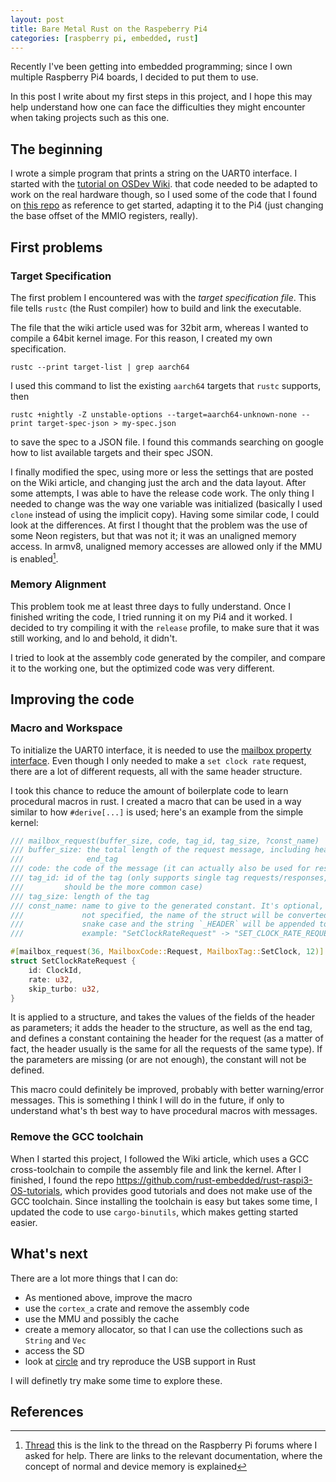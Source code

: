 ```yaml
---
layout: post
title: Bare Metal Rust on the Raspeberry Pi4
categories: [raspberry pi, embedded, rust]
---
```


Recently I've been getting into embedded programming; since I own multiple
Raspberry Pi4 boards, I decided to put them to use.

In this post I write about my first steps in this project, and I hope this may
help understand how one can face the difficulties they might encounter when
taking projects such as this one. 

## The beginning

I wrote a simple program that prints a string on the UART0 interface. I started
with the [tutorial on OSDev Wiki](https://wiki.osdev.org/Raspberry_Pi_Bare_Bones_Rust).
that code needed to be adapted to work on the real hardware though, so I used
some of the code that I found on [this repo](https://github.com/bztsrc/raspi3-tutorial)
as reference to get started, adapting it to the Pi4 (just changing the base
offset of the MMIO registers, really).

## First problems

### Target Specification

The first problem I encountered was with the *target specification file*. This
file tells `rustc` (the Rust compiler) how to build and link the executable.

The file that the wiki article used was for 32bit arm, whereas I wanted to
compile a 64bit kernel image. For this reason, I created my own specification.

```shell
rustc --print target-list | grep aarch64
```

I used this command to list the existing `aarch64` targets that `rustc` supports,
then

```shell
rustc +nightly -Z unstable-options --target=aarch64-unknown-none --print target-spec-json > my-spec.json
```
to save the spec to a JSON file. I found this commands searching on google how
to list available targets and their spec JSON.

I finally modified the spec, using more or less the settings that are posted on
the Wiki article, and changing just the arch and the data layout. After some
attempts, I was able to have the release code work. The only thing I needed to 
change was the way one variable was initialized (basically I used `clone` 
instead of using the implicit copy). Having some similar code, I could look at
the differences. At first I thought that the problem was the use of some Neon
registers, but that was not it; it was an unaligned memory access. In armv8,
unaligned memory accesses are allowed only if the MMU is enabled[^1].

### Memory Alignment

This problem took me at least three days to fully understand. Once I finished
writing the code, I tried running it on my Pi4 and it worked. I decided to try
compiling it with the `release` profile, to make sure that it was still working,
and lo and behold, it didn't. 

I tried to look at the assembly code generated by the compiler, and compare
it to the working one, but the optimized code was very different. 

## Improving the code

### Macro and Workspace

To initialize the UART0 interface, it is needed to use the 
[mailbox property interface](https://github.com/raspberrypi/firmware/wiki/Mailbox-property-interface).
Even though I only needed to make a `set clock rate` request, there are a lot of
different requests, all with the same header structure. 

I took this chance to reduce the amount of boilerplate code to learn procedural
macros in rust. I created a macro that can be used in a way similar to how
`#derive[...]` is used; here's an example from the simple kernel:

```rust
/// mailbox_request(buffer_size, code, tag_id, tag_size, ?const_name)
/// buffer_size: the total length of the request message, including header and
///              end_tag
/// code: the code of the message (it can actually also be used for responses)
/// tag_id: id of the tag (only supports single tag requests/responses, but it
///         should be the more common case)
/// tag_size: length of the tag
/// const_name: name to give to the generated constant. It's optional, and if
///             not specified, the name of the struct will be converted in upper
///             snake case and the string `_HEADER` will be appended to it. 
///             example: "SetClockRateRequest" -> "SET_CLOCK_RATE_REQUEST_HEADER"

#[mailbox_request(36, MailboxCode::Request, MailboxTag::SetClock, 12)]
struct SetClockRateRequest {
    id: ClockId,
    rate: u32,
    skip_turbo: u32,
}
```

It is applied to a structure, and takes the values of the fields of the header
as parameters; it adds the header to the structure, as well as the end tag, and
defines a constant containing the header for the request (as a matter of fact,
the header usually is the same for all the requests of the same type). If the
parameters are missing (or are not enough), the constant will not be defined.

This macro could definitely be improved, probably with better warning/error
messages. This is something I think I will do in the future, if only to
understand what's th best way to have procedural macros with messages.

### Remove the GCC toolchain

When I started this project, I followed the Wiki article, which uses a GCC 
cross-toolchain to compile the assembly file and link the kernel. After I
finished, I found the repo 
<https://github.com/rust-embedded/rust-raspi3-OS-tutorials>, which provides good
tutorials and does not make use of the GCC toolchain. Since installing the
toolchain is easy but takes some time, I updated the code to use `cargo-binutils`,
which makes getting started easier.

## What's next

There are a lot more things that I can do:

* As mentioned above, improve the macro
* use the `cortex_a` crate and remove the assembly code
* use the MMU and possibly the cache
* create a memory allocator, so that I can use the collections such as `String`
  and `Vec`
* access the SD
* look at [circle](https://github.com/rsta2/circle) and try reproduce the
  USB support in Rust

I will definetly try make some time to explore these.

## References

[^1]:[Thread](https://www.raspberrypi.org/forums/viewtopic.php?f=72&t=260748) 
     this is the link to the thread on the Raspberry Pi forums where I asked for help.
     There are links to the relevant documentation, where the concept of normal and
     device memory is explained